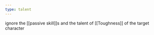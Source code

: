 ```yaml
---
type: talent
---
```

ignore the [[passive skill]]s and the talent of [[Toughness]] of the target character